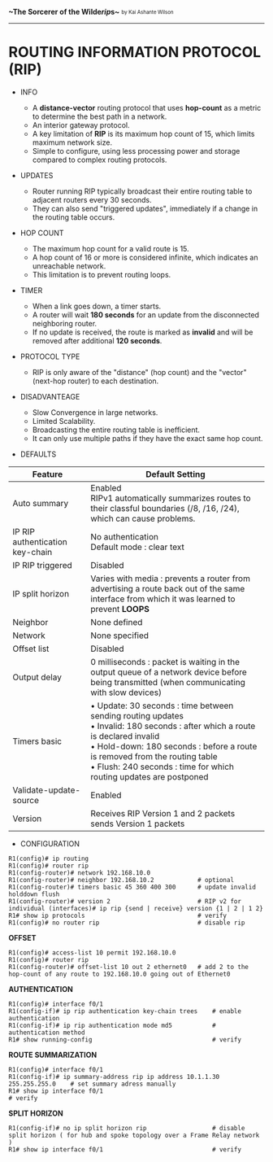 **~The Sorcerer of the Wilde*rip*s~** <sub><sup>by Kai Ashante Wilson</sup></sub>

---

# ROUTING INFORMATION PROTOCOL (RIP)

- INFO
    * A **distance-vector** routing protocol that uses **hop-count** as a metric to determine the best path in a network.
    * An interior gateway protocol.
    * A key limitation of **RIP** is its maximum hop count of 15, which limits maximum network size.
    * Simple to configure, using less processing power and storage compared to complex routing protocols. 

- UPDATES
    * Router running RIP typically broadcast their entire routing table to adjacent routers every 30 seconds.
    * They can also send "triggered updates", immediately if a change in the routing table occurs.

- HOP COUNT
    * The maximum hop count for a valid route is 15.
    * A hop count of 16 or more is considered infinite, which indicates an unreachable network.
    * This limitation is to prevent routing loops. 

- TIMER
    * When a link goes down, a timer starts.
    * A router will wait **180 seconds** for an update from the disconnected neighboring router.
    * If no update is received, the route is marked as **invalid** and will be removed after additional **120 seconds**.

- PROTOCOL TYPE
    * RIP is only aware of the "distance" (hop count) and the "vector" (next-hop router) to each destination.

- DISADVANTEAGE
    * Slow Convergence in large networks.
    * Limited Scalability.
    * Broadcasting the entire routing table is inefficient.
    * It can only use multiple paths if they have the exact same hop count.

- DEFAULTS

| **Feature**                     | **Default Setting**|
| ------------------------------- | - |
| Auto summary                    | Enabled<br>RIPv1 automatically summarizes routes to their classful boundaries (/8, /16, /24), which can cause problems.|
| IP RIP authentication key-chain | No authentication<br>Default mode : clear text|
| IP RIP triggered                | Disabled|
| IP split horizon                | Varies with media : prevents a router from advertising a route back out of the same interface from which it was learned to prevent **LOOPS** |
| Neighbor                        | None defined|
| Network                         | None specified|
| Offset list                     | Disabled|
| Output delay                    | 0 milliseconds : packet is waiting in the output queue of a network device before being transmitted (when communicating with slow devices)|
| Timers basic                    | • Update: 30 seconds : time between sending routing updates<br>• Invalid: 180 seconds : after which a route is declared invalid<br>• Hold-down: 180 seconds : before a route is removed from the routing table<br>• Flush: 240 seconds : time for which routing updates are postponed|
| Validate-update-source          | Enabled|
| Version                         | Receives RIP Version 1 and 2 packets<br>sends Version 1 packets|

- CONFIGURATION

```
R1(config)# ip routing
R1(config)# router rip
R1(config-router)# network 192.168.10.0
R1(config-router)# neighbor 192.168.10.2            # optional
R1(config-router)# timers basic 45 360 400 300      # update invalid holddown flush
R1(config-router)# version 2                        # RIP v2 for individual (interfaces)# ip rip {send | receive} version {1 | 2 | 1 2}
R1# show ip protocols                               # verify
R1(config)# no router rip                           # disable rip
```
**OFFSET**
```
R1(config)# access-list 10 permit 192.168.10.0
R1(config)# router rip
R1(config-router)# offset-list 10 out 2 ethernet0   # add 2 to the hop-count of any route to 192.168.10.0 going out of Ethernet0
```
**AUTHENTICATION**
```
R1(config)# interface f0/1
R1(config-if)# ip rip authentication key-chain trees    # enable authentication
R1(config-if)# ip rip authentication mode md5           # authentication method
R1# show running-config                                 # verify
```
**ROUTE SUMMARIZATION**
```
R1(config)# interface f0/1
R1(config-if)# ip summary-address rip ip address 10.1.1.30 255.255.255.0    # set summary adress manually
R1# show ip interface f0/1                                                  # verify
```
**SPLIT HORIZON**
```
R1(config-if)# no ip split horizon rip                  # disable split horizon ( for hub and spoke topology over a Frame Relay network )
R1# show ip interface f0/1                              # verify
```
